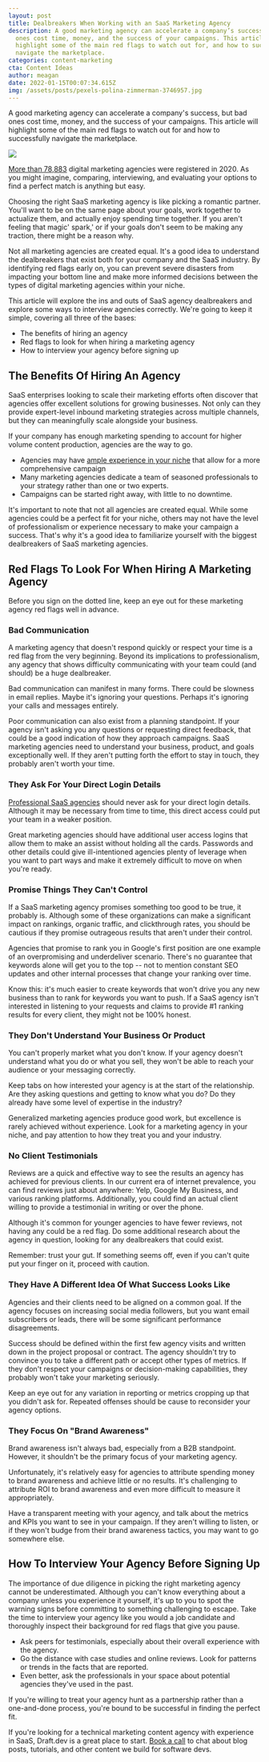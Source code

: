 ```yaml
---
layout: post
title: Dealbreakers When Working with an SaaS Marketing Agency
description: A good marketing agency can accelerate a company’s success, but bad
  ones cost time, money, and the success of your campaigns. This article will
  highlight some of the main red flags to watch out for, and how to successfully
  navigate the marketplace.
categories: content-marketing
cta: Content Ideas
author: meagan
date: 2022-01-15T00:07:34.615Z
img: /assets/posts/pexels-polina-zimmerman-3746957.jpg
---
```

A good marketing agency can accelerate a company's success, but bad ones cost time, money, and the success of your campaigns. This article will highlight some of the main red flags to watch out for and how to successfully navigate the marketplace.

![](https://lh6.googleusercontent.com/BcDxjAyPJl5juX9qnPiZuIjzOVMuYY9qtrc3mUtpm6tVDb4wPth2dumjN7AEIo3ugwQvOvS8WNyGDDPXd7jQtoKD9QsMPwN9vnCU0wlHxk8rusPEP6sZuuznBCSDVkMncdXcUxzN)

[More than 78,883](<https://www.ibisworld.com/united-states/market-research-reports/advertising-agencies-industry/>) digital marketing agencies were registered in 2020. As you might imagine, comparing, interviewing, and evaluating your options to find a perfect match is anything but easy.

Choosing the right SaaS marketing agency is like picking a romantic partner. You'll want to be on the same page about your goals, work together to actualize them, and actually enjoy spending time together. If you aren't feeling that magic' spark,' or if your goals don't seem to be making any traction, there might be a reason why.

Not all marketing agencies are created equal. It's a good idea to understand the dealbreakers that exist both for your company and the SaaS industry. By identifying red flags early on, you can prevent severe disasters from impacting your bottom line and make more informed decisions between the types of digital marketing agencies within your niche.

This article will explore the ins and outs of SaaS agency dealbreakers and explore some ways to interview agencies correctly. We're going to keep it simple, covering all three of the bases:

-   The benefits of hiring an agency
-   Red flags to look for when hiring a marketing agency
-   How to interview your agency before signing up

## The Benefits Of Hiring An Agency

SaaS enterprises looking to scale their marketing efforts often discover that agencies offer excellent solutions for growing businesses. Not only can they provide expert-level inbound marketing strategies across multiple channels, but they can meaningfully scale alongside your business.

If your company has enough marketing spending to account for higher volume content production, agencies are the way to go.

-   Agencies may have [ample experience in your niche](<https://2060digital.com/blog/evaluate-digital-marketing-agency/>) that allow for a more comprehensive campaign
-   Many marketing agencies dedicate a team of seasoned professionals to your strategy rather than one or two experts.
-   Campaigns can be started right away, with little to no downtime.

It's important to note that not all agencies are created equal. While some agencies could be a perfect fit for your niche, others may not have the level of professionalism or experience necessary to make your campaign a success. That's why it's a good idea to familiarize yourself with the biggest dealbreakers of SaaS marketing agencies.

## Red Flags To Look For When Hiring A Marketing Agency

Before you sign on the dotted line, keep an eye out for these marketing agency red flags well in advance.

### Bad Communication

A marketing agency that doesn't respond quickly or respect your time is a red flag from the very beginning. Beyond its implications to professionalism, any agency that shows difficulty communicating with your team could (and should) be a huge dealbreaker.

Bad communication can manifest in many forms. There could be slowness in email replies. Maybe it's ignoring your questions. Perhaps it's ignoring your calls and messages entirely.

Poor communication can also exist from a planning standpoint. If your agency isn't asking you any questions or requesting direct feedback, that could be a good indication of how they approach campaigns. SaaS marketing agencies need to understand your business, product, and goals exceptionally well. If they aren't putting forth the effort to stay in touch, they probably aren't worth your time.

### They Ask For Your Direct Login Details

[Professional SaaS agencies](<https://www.yokellocal.com/blog/digital-marketing-agency-for-small-businesses>) should never ask for your direct login details. Although it may be necessary from time to time, this direct access could put your team in a weaker position.

Great marketing agencies should have additional user access logins that allow them to make an assist without holding all the cards. Passwords and other details could give ill-intentioned agencies plenty of leverage when you want to part ways and make it extremely difficult to move on when you're ready.

### Promise Things They Can't Control

If a SaaS marketing agency promises something too good to be true, it probably is. Although some of these organizations can make a significant impact on rankings, organic traffic, and clickthrough rates, you should be cautious if they promise outrageous results that aren't under their control.

Agencies that promise to rank you in Google's first position are one example of an overpromising and underdeliver scenario. There's no guarantee that keywords alone will get you to the top -- not to mention constant SEO updates and other internal processes that change your ranking over time.

Know this: it's much easier to create keywords that won't drive you any new business than to rank for keywords you want to push. If a SaaS agency isn't interested in listening to your requests and claims to provide #1 ranking results for every client, they might not be 100% honest.

### They Don't Understand Your Business Or Product

You can't properly market what you don't know. If your agency doesn't understand what you do or what you sell, they won't be able to reach your audience or your messaging correctly.

Keep tabs on how interested your agency is at the start of the relationship. Are they asking questions and getting to know what you do? Do they already have some level of expertise in the industry?

Generalized marketing agencies produce good work, but excellence is rarely achieved without experience. Look for a marketing agency in your niche, and pay attention to how they treat you and your industry.

### No Client Testimonials

Reviews are a quick and effective way to see the results an agency has achieved for previous clients. In our current era of internet prevalence, you can find reviews just about anywhere: Yelp, Google My Business, and various ranking platforms. Additionally, you could find an actual client willing to provide a testimonial in writing or over the phone.

Although it's common for younger agencies to have fewer reviews, not having any could be a red flag. Do some additional research about the agency in question, looking for any dealbreakers that could exist.

Remember: trust your gut. If something seems off, even if you can't quite put your finger on it, proceed with caution.

### They Have A Different Idea Of What Success Looks Like

Agencies and their clients need to be aligned on a common goal. If the agency focuses on increasing social media followers, but you want email subscribers or leads, there will be some significant performance disagreements.

Success should be defined within the first few agency visits and written down in the project proposal or contract. The agency shouldn't try to convince you to take a different path or accept other types of metrics. If they don't respect your campaigns or decision-making capabilities, they probably won't take your marketing seriously.

Keep an eye out for any variation in reporting or metrics cropping up that you didn't ask for. Repeated offenses should be cause to reconsider your agency options.

### They Focus On "Brand Awareness"

Brand awareness isn't always bad, especially from a B2B standpoint. However, it shouldn't be the primary focus of your marketing agency.

Unfortunately, it's relatively easy for agencies to attribute spending money to brand awareness and achieve little or no results. It's challenging to attribute ROI to brand awareness and even more difficult to measure it appropriately.

Have a transparent meeting with your agency, and talk about the metrics and KPIs you want to see in your campaign. If they aren't willing to listen, or if they won't budge from their brand awareness tactics, you may want to go somewhere else.

## How To Interview Your Agency Before Signing Up

The importance of due diligence in picking the right marketing agency cannot be underestimated. Although you can't know everything about a company unless you experience it yourself, it's up to you to spot the warning signs before committing to something challenging to escape. Take the time to interview your agency like you would a job candidate and thoroughly inspect their background for red flags that give you pause.

-   Ask peers for testimonials, especially about their overall experience with the agency.
-   Go the distance with case studies and online reviews. Look for patterns or trends in the facts that are reported.
-   Even better, ask the professionals in your space about potential agencies they've used in the past.

If you're willing to treat your agency hunt as a partnership rather than a one-and-done process, you're bound to be successful in finding the perfect fit.

If you're looking for a technical marketing content agency with experience in SaaS, Draft.dev is a great place to start. [Book a call](<https://draft.dev/call>) to chat about blog posts, tutorials, and other content we build for software devs.